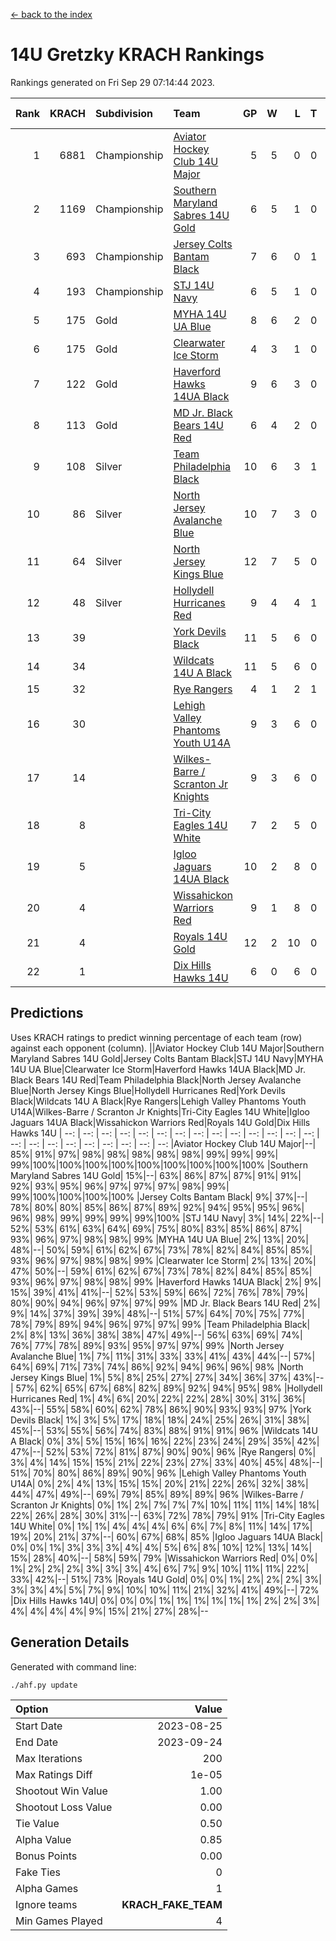 [<- back to the index](readme.md)
# 14U Gretzky KRACH Rankings
Rankings generated on Fri Sep 29 07:14:44 2023.

Rank|KRACH|Subdivision|Team|GP|W|L|T|OTW|OTL|SoS|Exp Wins|Win Diff
---:|---:|:---|:---|---:|---:|---:|---:|---:|---:|---:|---:|---:
1|6881|Championship|[Aviator Hockey Club 14U Major](https://gamesheetstats.com/seasons/3659/teams/140575/schedule)|5|5|0|0|0|0|210|5.8|-0.0
2|1169|Championship|[Southern Maryland Sabres 14U Gold](https://gamesheetstats.com/seasons/3659/teams/140588/schedule)|6|5|1|0|0|0|1037|5.8|-0.0
3|693|Championship|[Jersey Colts Bantam Black](https://gamesheetstats.com/seasons/3659/teams/140580/schedule)|7|6|0|1|2|0|65|7.4|0.0
4|193|Championship|[STJ 14U Navy](https://gamesheetstats.com/seasons/3659/teams/140589/schedule)|6|5|1|0|0|1|110|5.9|0.0
5|175|Gold|[MYHA 14U UA Blue](https://gamesheetstats.com/seasons/3659/teams/140583/schedule)|8|6|2|0|0|2|65|6.9|0.0
6|175|Gold|[Clearwater Ice Storm](https://gamesheetstats.com/seasons/3659/teams/142500/schedule)|4|3|1|0|0|0|64|3.9|0.0
7|122|Gold|[Haverford Hawks 14UA Black](https://gamesheetstats.com/seasons/3659/teams/140577/schedule)|9|6|3|0|0|0|262|6.8|-0.0
8|113|Gold|[MD Jr. Black Bears 14U Red](https://gamesheetstats.com/seasons/3659/teams/140581/schedule)|6|4|2|0|0|0|63|4.9|0.0
9|108|Silver|[Team Philadelphia Black](https://gamesheetstats.com/seasons/3659/teams/140590/schedule)|10|6|3|1|2|1|116|7.4|0.0
10|86|Silver|[North Jersey Avalanche Blue](https://gamesheetstats.com/seasons/3659/teams/140584/schedule)|10|7|3|0|0|0|135|7.9|0.0
11|64|Silver|[North Jersey Kings Blue](https://gamesheetstats.com/seasons/3659/teams/140585/schedule)|12|7|5|0|2|1|110|7.9|0.0
12|48|Silver|[Hollydell Hurricanes Red](https://gamesheetstats.com/seasons/3659/teams/140578/schedule)|9|4|4|1|1|1|137|5.4|0.0
13|39||[York Devils Black](https://gamesheetstats.com/seasons/3659/teams/140595/schedule)|11|5|6|0|0|0|672|5.9|0.0
14|34||[Wildcats 14U A Black](https://gamesheetstats.com/seasons/3659/teams/140592/schedule)|11|5|6|0|0|1|675|5.9|0.0
15|32||[Rye Rangers](https://gamesheetstats.com/seasons/3659/teams/140587/schedule)|4|1|2|1|0|0|267|2.4|0.0
16|30||[Lehigh Valley Phantoms Youth U14A](https://gamesheetstats.com/seasons/3659/teams/140582/schedule)|9|3|6|0|0|0|144|3.9|0.0
17|14||[Wilkes-Barre / Scranton Jr Knights](https://gamesheetstats.com/seasons/3659/teams/140593/schedule)|9|3|6|0|0|0|152|3.9|0.0
18|8||[Tri-City Eagles 14U White](https://gamesheetstats.com/seasons/3659/teams/140591/schedule)|7|2|5|0|0|0|887|2.9|0.0
19|5||[Igloo Jaguars 14UA Black](https://gamesheetstats.com/seasons/3659/teams/140579/schedule)|10|2|8|0|0|0|52|2.9|0.0
20|4||[Wissahickon Warriors Red](https://gamesheetstats.com/seasons/3659/teams/140594/schedule)|9|1|8|0|0|0|62|1.9|0.0
21|4||[Royals 14U Gold](https://gamesheetstats.com/seasons/3659/teams/140586/schedule)|12|2|10|0|0|0|586|2.9|0.0
22|1||[Dix Hills Hawks 14U](https://gamesheetstats.com/seasons/3659/teams/140576/schedule)|6|0|6|0|0|0|47|0.9|0.0

## Predictions
Uses KRACH ratings to predict winning percentage of each team (row) against each opponent (column).
||Aviator Hockey Club 14U Major|Southern Maryland Sabres 14U Gold|Jersey Colts Bantam Black|STJ 14U Navy|MYHA 14U UA Blue|Clearwater Ice Storm|Haverford Hawks 14UA Black|MD Jr. Black Bears 14U Red|Team Philadelphia Black|North Jersey Avalanche Blue|North Jersey Kings Blue|Hollydell Hurricanes Red|York Devils Black|Wildcats 14U A Black|Rye Rangers|Lehigh Valley Phantoms Youth U14A|Wilkes-Barre / Scranton Jr Knights|Tri-City Eagles 14U White|Igloo Jaguars 14UA Black|Wissahickon Warriors Red|Royals 14U Gold|Dix Hills Hawks 14U
| --: | --: | --: | --: | --: | --: | --: | --: | --: | --: | --: | --: | --: | --: | --: | --: | --: | --: | --: | --: | --: | --: | --: 
|Aviator Hockey Club 14U Major|--| 85%| 91%| 97%| 98%| 98%| 98%| 98%| 98%| 99%| 99%| 99%| 99%|100%|100%|100%|100%|100%|100%|100%|100%|100%
|Southern Maryland Sabres 14U Gold| 15%|--| 63%| 86%| 87%| 87%| 91%| 91%| 92%| 93%| 95%| 96%| 97%| 97%| 97%| 98%| 99%| 99%|100%|100%|100%|100%
|Jersey Colts Bantam Black|  9%| 37%|--| 78%| 80%| 80%| 85%| 86%| 87%| 89%| 92%| 94%| 95%| 95%| 96%| 96%| 98%| 99%| 99%| 99%| 99%|100%
|STJ 14U Navy|  3%| 14%| 22%|--| 52%| 53%| 61%| 63%| 64%| 69%| 75%| 80%| 83%| 85%| 86%| 87%| 93%| 96%| 97%| 98%| 98%| 99%
|MYHA 14U UA Blue|  2%| 13%| 20%| 48%|--| 50%| 59%| 61%| 62%| 67%| 73%| 78%| 82%| 84%| 85%| 85%| 93%| 96%| 97%| 98%| 98%| 99%
|Clearwater Ice Storm|  2%| 13%| 20%| 47%| 50%|--| 59%| 61%| 62%| 67%| 73%| 78%| 82%| 84%| 85%| 85%| 93%| 96%| 97%| 98%| 98%| 99%
|Haverford Hawks 14UA Black|  2%|  9%| 15%| 39%| 41%| 41%|--| 52%| 53%| 59%| 66%| 72%| 76%| 78%| 79%| 80%| 90%| 94%| 96%| 97%| 97%| 99%
|MD Jr. Black Bears 14U Red|  2%|  9%| 14%| 37%| 39%| 39%| 48%|--| 51%| 57%| 64%| 70%| 75%| 77%| 78%| 79%| 89%| 94%| 96%| 97%| 97%| 99%
|Team Philadelphia Black|  2%|  8%| 13%| 36%| 38%| 38%| 47%| 49%|--| 56%| 63%| 69%| 74%| 76%| 77%| 78%| 89%| 93%| 95%| 97%| 97%| 99%
|North Jersey Avalanche Blue|  1%|  7%| 11%| 31%| 33%| 33%| 41%| 43%| 44%|--| 57%| 64%| 69%| 71%| 73%| 74%| 86%| 92%| 94%| 96%| 96%| 98%
|North Jersey Kings Blue|  1%|  5%|  8%| 25%| 27%| 27%| 34%| 36%| 37%| 43%|--| 57%| 62%| 65%| 67%| 68%| 82%| 89%| 92%| 94%| 95%| 98%
|Hollydell Hurricanes Red|  1%|  4%|  6%| 20%| 22%| 22%| 28%| 30%| 31%| 36%| 43%|--| 55%| 58%| 60%| 62%| 78%| 86%| 90%| 93%| 93%| 97%
|York Devils Black|  1%|  3%|  5%| 17%| 18%| 18%| 24%| 25%| 26%| 31%| 38%| 45%|--| 53%| 55%| 56%| 74%| 83%| 88%| 91%| 91%| 96%
|Wildcats 14U A Black|  0%|  3%|  5%| 15%| 16%| 16%| 22%| 23%| 24%| 29%| 35%| 42%| 47%|--| 52%| 53%| 72%| 81%| 87%| 90%| 90%| 96%
|Rye Rangers|  0%|  3%|  4%| 14%| 15%| 15%| 21%| 22%| 23%| 27%| 33%| 40%| 45%| 48%|--| 51%| 70%| 80%| 86%| 89%| 90%| 96%
|Lehigh Valley Phantoms Youth U14A|  0%|  2%|  4%| 13%| 15%| 15%| 20%| 21%| 22%| 26%| 32%| 38%| 44%| 47%| 49%|--| 69%| 79%| 85%| 89%| 89%| 96%
|Wilkes-Barre / Scranton Jr Knights|  0%|  1%|  2%|  7%|  7%|  7%| 10%| 11%| 11%| 14%| 18%| 22%| 26%| 28%| 30%| 31%|--| 63%| 72%| 78%| 79%| 91%
|Tri-City Eagles 14U White|  0%|  1%|  1%|  4%|  4%|  4%|  6%|  6%|  7%|  8%| 11%| 14%| 17%| 19%| 20%| 21%| 37%|--| 60%| 67%| 68%| 85%
|Igloo Jaguars 14UA Black|  0%|  0%|  1%|  3%|  3%|  3%|  4%|  4%|  5%|  6%|  8%| 10%| 12%| 13%| 14%| 15%| 28%| 40%|--| 58%| 59%| 79%
|Wissahickon Warriors Red|  0%|  0%|  1%|  2%|  2%|  2%|  3%|  3%|  3%|  4%|  6%|  7%|  9%| 10%| 11%| 11%| 22%| 33%| 42%|--| 51%| 73%
|Royals 14U Gold|  0%|  0%|  1%|  2%|  2%|  2%|  3%|  3%|  3%|  4%|  5%|  7%|  9%| 10%| 10%| 11%| 21%| 32%| 41%| 49%|--| 72%
|Dix Hills Hawks 14U|  0%|  0%|  0%|  1%|  1%|  1%|  1%|  1%|  1%|  2%|  2%|  3%|  4%|  4%|  4%|  4%|  9%| 15%| 21%| 27%| 28%|--

## Generation Details

Generated with command line:
```
./ahf.py update
```

| Option | Value |
| :----- | ----: |
| Start Date | 2023-08-25 |
| End Date | 2023-09-24 |
| Max Iterations | 200 |
| Max Ratings Diff | 1e-05 |
| Shootout Win Value | 1.00 |
| Shootout Loss Value | 0.00 |
| Tie Value | 0.50 |
| Alpha Value | 0.85 |
| Bonus Points | 0.00 |
| Fake Ties | 0 |
| Alpha Games | 1 |
| Ignore teams | __KRACH_FAKE_TEAM__ |
| Min Games Played | 4 |

